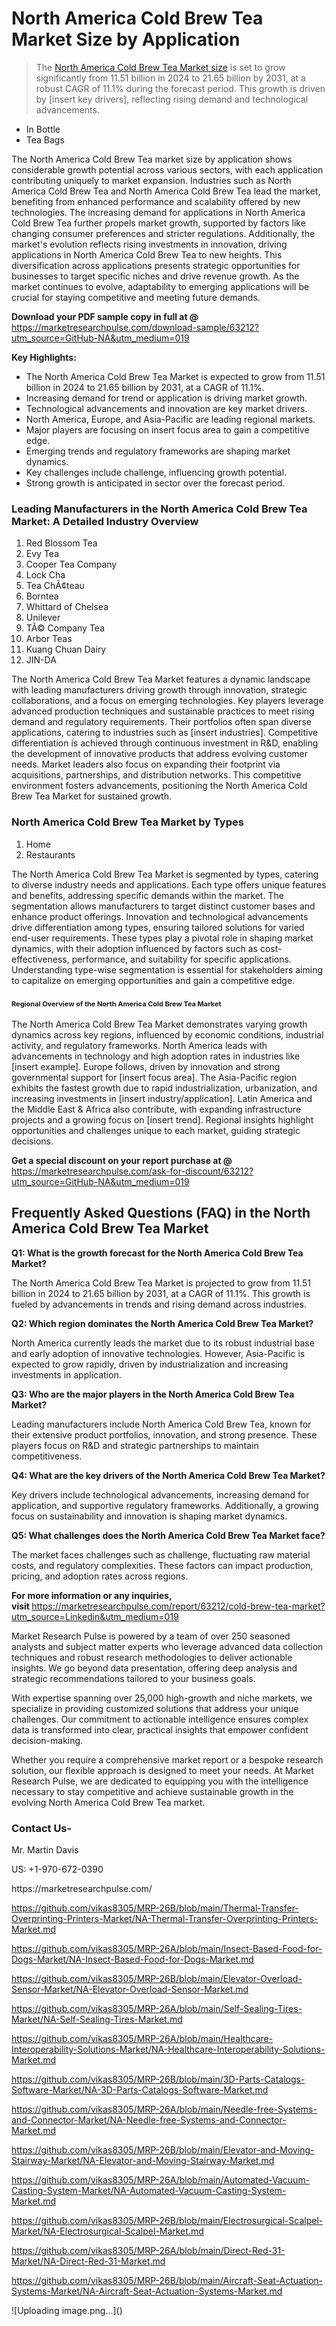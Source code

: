 
<h1>North America Cold Brew Tea Market&nbsp;Size by Application</h1><blockquote><p>The <a href="https://marketresearchpulse.com/download-sample/63212?utm_source=GitHub-NA&amp;utm_medium=019">North America Cold Brew Tea Market size</a> is set to grow significantly from 11.51 billion in 2024 to 21.65 billion by 2031, at a robust CAGR of 11.1% during the forecast period. This growth is driven by [insert key drivers], reflecting rising demand and technological advancements.</p></blockquote><ul><li>In Bottle<li> Tea Bags</li></ul><p>The North America Cold Brew Tea market size by application shows considerable growth potential across various sectors, with each application contributing uniquely to market expansion. Industries such as North America Cold Brew Tea and North America Cold Brew Tea lead the market, benefiting from enhanced performance and scalability offered by new technologies. The increasing demand for applications in North America Cold Brew Tea further propels market growth, supported by factors like changing consumer preferences and stricter regulations. Additionally, the market's evolution reflects rising investments in innovation, driving applications in North America Cold Brew Tea to new heights. This diversification across applications presents strategic opportunities for businesses to target specific niches and drive revenue growth. As the market continues to evolve, adaptability to emerging applications will be crucial for staying competitive and meeting future demands.</p><p><strong>Download your PDF sample copy in full at @ </strong><a href="https://marketresearchpulse.com/download-sample/63212?utm_source=GitHub-NA&amp;utm_medium=019">https://marketresearchpulse.com/download-sample/63212?utm_source=GitHub-NA&amp;utm_medium=019</a></p><p><strong>Key Highlights: </strong></p><ul><li>The North America Cold Brew Tea Market is expected to grow from 11.51 billion in 2024 to 21.65 billion by 2031, at a CAGR of 11.1%.</li><li>Increasing demand for trend or application is driving market growth.</li><li>Technological advancements and innovation are key market drivers.</li><li>North America, Europe, and Asia-Pacific are leading regional markets.</li><li>Major players are focusing on insert focus area to gain a competitive edge.</li><li>Emerging trends and regulatory frameworks are shaping market dynamics.</li><li>Key challenges include challenge, influencing growth potential.</li><li>Strong growth is anticipated in sector over the forecast period.</li></ul><h3>Leading Manufacturers in the North America Cold Brew Tea Market: A Detailed Industry Overview</h3><ol><li>Red Blossom Tea</li><li>Evy Tea</li><li>Cooper Tea Company</li><li>Lock Cha</li><li>Tea ChÃ¢teau</li><li>Borntea</li><li>Whittard of Chelsea</li><li>Unilever</li><li>TÃ© Company Tea</li><li>Arbor Teas</li><li>Kuang Chuan Dairy</li><li>JIN-DA</li></ol><div class="flex max-w-full flex-col flex-grow"><div class="min-h-8 text-message flex w-full flex-col items-end gap-2 whitespace-normal break-words [.text-message+&amp;]:mt-5" dir="auto" data-message-author-role="assistant" data-message-id="fd8432e4-4910-450d-b182-61b7bfb0a01f" data-message-model-slug="gpt-4o"><div class="flex w-full flex-col gap-1 empty:hidden first:pt-[3px]"><div class="markdown prose w-full break-words dark:prose-invert light"><p>The North America Cold Brew Tea Market features a dynamic landscape with leading manufacturers driving growth through innovation, strategic collaborations, and a focus on emerging technologies. Key players leverage advanced production techniques and sustainable practices to meet rising demand and regulatory requirements. Their portfolios often span diverse applications, catering to industries such as [insert industries]. Competitive differentiation is achieved through continuous investment in R&amp;D, enabling the development of innovative products that address evolving customer needs. Market leaders also focus on expanding their footprint via acquisitions, partnerships, and distribution networks. This competitive environment fosters advancements, positioning the North America Cold Brew Tea Market for sustained growth.</p></div></div></div></div><h3>North America Cold Brew Tea Market by Types</h3><ol><li>Home<li> Restaurants</li></ol><div class="flex max-w-full flex-col flex-grow"><div class="min-h-8 text-message flex w-full flex-col items-end gap-2 whitespace-normal break-words [.text-message+&amp;]:mt-5" dir="auto" data-message-author-role="assistant" data-message-id="084470be-0bb7-4664-bddf-5156b4f41249" data-message-model-slug="gpt-4o-mini"><div class="flex w-full flex-col gap-1 empty:hidden first:pt-[3px]"><div class="markdown prose w-full break-words dark:prose-invert light"><p>The North America Cold Brew Tea Market is segmented by types, catering to diverse industry needs and applications. Each type offers unique features and benefits, addressing specific demands within the market. The segmentation allows manufacturers to target distinct customer bases and enhance product offerings. Innovation and technological advancements drive differentiation among types, ensuring tailored solutions for varied end-user requirements. These types play a pivotal role in shaping market dynamics, with their adoption influenced by factors such as cost-effectiveness, performance, and suitability for specific applications. Understanding type-wise segmentation is essential for stakeholders aiming to capitalize on emerging opportunities and gain a competitive edge.</p></div></div></div></div><h3><span style="font-size: 11px;">Regional Overview of the North America Cold Brew Tea Market</span></h3><div class="flex max-w-full flex-col flex-grow"><div class="min-h-8 text-message flex w-full flex-col items-end gap-2 whitespace-normal break-words [.text-message+&amp;]:mt-5" dir="auto" data-message-author-role="assistant" data-message-id="e9038762-ce64-4e30-91c9-9bd413514231" data-message-model-slug="gpt-4o-mini"><div class="flex w-full flex-col gap-1 empty:hidden first:pt-[3px]"><div class="markdown prose w-full break-words dark:prose-invert light"><p>The North America Cold Brew Tea Market demonstrates varying growth dynamics across key regions, influenced by economic conditions, industrial activity, and regulatory frameworks. North America leads with advancements in technology and high adoption rates in industries like [insert example]. Europe follows, driven by innovation and strong governmental support for [insert focus area]. The Asia-Pacific region exhibits the fastest growth due to rapid industrialization, urbanization, and increasing investments in [insert industry/application]. Latin America and the Middle East &amp; Africa also contribute, with expanding infrastructure projects and a growing focus on [insert trend]. Regional insights highlight opportunities and challenges unique to each market, guiding strategic decisions.</p></div></div></div></div><p><strong>Get a special discount on your report purchase at @ </strong><a href="https://marketresearchpulse.com/ask-for-discount/63212?utm_source=GitHub-NA&amp;utm_medium=019">https://marketresearchpulse.com/ask-for-discount/63212?utm_source=GitHub-NA&amp;utm_medium=019</a></p><h2>Frequently Asked Questions (FAQ) in the North America Cold Brew Tea Market</h2><p><strong>Q1: What is the growth forecast for the North America Cold Brew Tea Market?</strong></p><p>The North America Cold Brew Tea Market is projected to grow from 11.51 billion in 2024 to 21.65 billion by 2031, at a CAGR of 11.1%. This growth is fueled by advancements in trends and rising demand across industries.</p><p><strong>Q2: Which region dominates the North America Cold Brew Tea Market?</strong></p><p>North America currently leads the market due to its robust industrial base and early adoption of innovative technologies. However, Asia-Pacific is expected to grow rapidly, driven by industrialization and increasing investments in application.</p><p><strong>Q3: Who are the major players in the North America Cold Brew Tea Market?</strong></p><p>Leading manufacturers include North America Cold Brew Tea, known for their extensive product portfolios, innovation, and strong presence. These players focus on R&amp;D and strategic partnerships to maintain competitiveness.</p><p><strong>Q4: What are the key drivers of the North America Cold Brew Tea Market?</strong></p><p>Key drivers include technological advancements, increasing demand for application, and supportive regulatory frameworks. Additionally, a growing focus on sustainability and innovation is shaping market dynamics.</p><p><strong>Q5: What challenges does the North America Cold Brew Tea Market face?</strong></p><p>The market faces challenges such as challenge, fluctuating raw material costs, and regulatory complexities. These factors can impact production, pricing, and adoption rates across regions.</p><p><strong>For more information or any inquiries, visit&nbsp;</strong><a href="https://marketresearchpulse.com/report/63212/cold-brew-tea-market?utm_source=Linkedin&utm_medium=019">https://marketresearchpulse.com/report/63212/cold-brew-tea-market?utm_source=Linkedin&utm_medium=019</a></p><p>Market Research Pulse is powered by a team of over 250 seasoned analysts and subject matter experts who leverage advanced data collection techniques and robust research methodologies to deliver actionable insights. We go beyond data presentation, offering deep analysis and strategic recommendations tailored to your business goals.</p><p>With expertise spanning over 25,000 high-growth and niche markets, we specialize in providing customized solutions that address your unique challenges. Our commitment to actionable intelligence ensures complex data is transformed into clear, practical insights that empower confident decision-making.</p><p>Whether you require a comprehensive market report or a bespoke research solution, our flexible approach is designed to meet your needs. At Market Research Pulse, we are dedicated to equipping you with the intelligence necessary to stay competitive and achieve sustainable growth in the evolving North America Cold Brew Tea market.</p><h3><strong>Contact Us-</strong></h3><p>Mr. Martin Davis</p><p>US: +1-970-672-0390</p><p>https://marketresearchpulse.com/</p><p><a href="https://github.com/vikas8305/MRP-26B/blob/main/Thermal-Transfer-Overprinting-Printers-Market/NA-Thermal-Transfer-Overprinting-Printers-Market.md">https://github.com/vikas8305/MRP-26B/blob/main/Thermal-Transfer-Overprinting-Printers-Market/NA-Thermal-Transfer-Overprinting-Printers-Market.md</a></p><p><a href="https://github.com/vikas8305/MRP-26A/blob/main/Insect-Based-Food-for-Dogs-Market/NA-Insect-Based-Food-for-Dogs-Market.md">https://github.com/vikas8305/MRP-26A/blob/main/Insect-Based-Food-for-Dogs-Market/NA-Insect-Based-Food-for-Dogs-Market.md</a></p><p><a href="https://github.com/vikas8305/MRP-26B/blob/main/Elevator-Overload-Sensor-Market/NA-Elevator-Overload-Sensor-Market.md">https://github.com/vikas8305/MRP-26B/blob/main/Elevator-Overload-Sensor-Market/NA-Elevator-Overload-Sensor-Market.md</a></p><p><a href="https://github.com/vikas8305/MRP-26A/blob/main/Self-Sealing-Tires-Market/NA-Self-Sealing-Tires-Market.md">https://github.com/vikas8305/MRP-26A/blob/main/Self-Sealing-Tires-Market/NA-Self-Sealing-Tires-Market.md</a></p><p><a href="https://github.com/vikas8305/MRP-26A/blob/main/Healthcare-Interoperability-Solutions-Market/NA-Healthcare-Interoperability-Solutions-Market.md">https://github.com/vikas8305/MRP-26A/blob/main/Healthcare-Interoperability-Solutions-Market/NA-Healthcare-Interoperability-Solutions-Market.md</a></p><p><a href="https://github.com/vikas8305/MRP-26B/blob/main/3D-Parts-Catalogs-Software-Market/NA-3D-Parts-Catalogs-Software-Market.md">https://github.com/vikas8305/MRP-26B/blob/main/3D-Parts-Catalogs-Software-Market/NA-3D-Parts-Catalogs-Software-Market.md</a></p><p><a href="https://github.com/vikas8305/MRP-26A/blob/main/Needle-free-Systems-and-Connector-Market/NA-Needle-free-Systems-and-Connector-Market.md">https://github.com/vikas8305/MRP-26A/blob/main/Needle-free-Systems-and-Connector-Market/NA-Needle-free-Systems-and-Connector-Market.md</a></p><p><a href="https://github.com/vikas8305/MRP-26B/blob/main/Elevator-and-Moving-Stairway-Market/NA-Elevator-and-Moving-Stairway-Market.md">https://github.com/vikas8305/MRP-26B/blob/main/Elevator-and-Moving-Stairway-Market/NA-Elevator-and-Moving-Stairway-Market.md</a></p><p><a href="https://github.com/vikas8305/MRP-26A/blob/main/Automated-Vacuum-Casting-System-Market/NA-Automated-Vacuum-Casting-System-Market.md">https://github.com/vikas8305/MRP-26A/blob/main/Automated-Vacuum-Casting-System-Market/NA-Automated-Vacuum-Casting-System-Market.md</a></p><p><a href="https://github.com/vikas8305/MRP-26B/blob/main/Electrosurgical-Scalpel-Market/NA-Electrosurgical-Scalpel-Market.md">https://github.com/vikas8305/MRP-26B/blob/main/Electrosurgical-Scalpel-Market/NA-Electrosurgical-Scalpel-Market.md</a></p><p><a href="https://github.com/vikas8305/MRP-26A/blob/main/Direct-Red-31-Market/NA-Direct-Red-31-Market.md">https://github.com/vikas8305/MRP-26A/blob/main/Direct-Red-31-Market/NA-Direct-Red-31-Market.md</a></p><p><a href="https://github.com/vikas8305/MRP-26B/blob/main/Aircraft-Seat-Actuation-Systems-Market/NA-Aircraft-Seat-Actuation-Systems-Market.md">https://github.com/vikas8305/MRP-26B/blob/main/Aircraft-Seat-Actuation-Systems-Market/NA-Aircraft-Seat-Actuation-Systems-Market.md</a></p>
![Uploading image.png…]()
